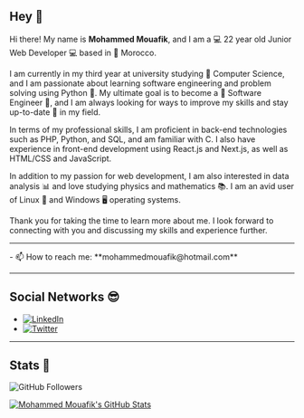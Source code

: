 ## Hey  👋
Hi there! My name is **Mohammed Mouafik**, and I am a 💻 22 year old Junior Web Developer 💻 based in 📍 Morocco.

I am currently in my third year at university studying 🔋 Computer Science, and I am passionate about learning software engineering and problem solving using Python 🐍. My ultimate goal is to become a 🤖 Software Engineer 🤖, and I am always looking for ways to improve my skills and stay up-to-date 🧪 in my field.

In terms of my professional skills, I am proficient in back-end technologies such as PHP, Python, and SQL, and am familiar with C. I also have experience in front-end development using React.js and Next.js, as well as HTML/CSS and JavaScript.

In addition to my passion for web development, I am also interested in data analysis 📊 and love studying physics and mathematics 📚. I am an avid user of Linux 🐧 and Windows 🖥 operating systems.

Thank you for taking the time to learn more about me. I look forward to connecting with you and discussing my skills and experience further.

<hr/>
- 📫 How to reach me: **mohammedmouafik@hotmail.com**
<hr/>

## Social Networks 😎

- [![LinkedIn](https://img.shields.io/badge/-LinkedIn-0A66C2?style=flat&logo=linkedin&link=https://www.linkedin.com/in/mouafik/)](https://www.linkedin.com/in/mouafik/)
- [![Twitter](https://img.shields.io/badge/-Twitter-FFFFFF?style=flat&logo=twitter&link=https://twitter.com/MohammedMouafi1)](https://twitter.com/MohammedMouafi1)

<hr/>

## Stats 📑

![GitHub Followers](https://img.shields.io/github/followers/mouafikmohammed?label=Follow&logo=Github&style=social)

[![Mohammed Mouafik's GitHub Stats](https://github-readme-stats.vercel.app/api?username=mouafikmohammed&count_private=true&show_icons=true&theme=dark)](https://github.com/mouafikmohammed) 
